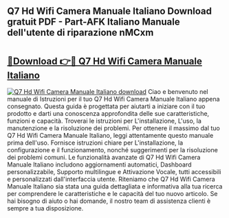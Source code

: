 ## Q7 Hd Wifi Camera Manuale Italiano Download gratuit PDF - Part-AFK Italiano Manuale dell'utente di riparazione nMCxm

# <h2><a href="http://dfairrv.blite.top/?on=Q7+Hd+Wifi+Camera+Manuale+Italiano">🔗Download 👉🔴 Q7 Hd Wifi Camera Manuale Italiano</a></h2>

[![Q7 Hd Wifi Camera Manuale Italiano download](https://i.imgur.com/lujVjoI.png)](http://dfairrv.blite.top/?on=Q7+Hd+Wifi+Camera+Manuale+Italiano)
Ciao e benvenuto nel manuale di Istruzioni per il tuo Q7 Hd Wifi Camera Manuale Italiano appena consegnato. Questa guida è progettata per aiutarti a iniziare con il tuo prodotto e darti una conoscenza approfondita delle sue caratteristiche, funzioni e capacità. Troverai le istruzioni per L'installazione, L'uso, la manutenzione e la risoluzione dei problemi. Per ottenere il massimo dal tuo Q7 Hd Wifi Camera Manuale Italiano, leggi attentamente questo manuale prima dell'uso. Fornisce istruzioni chiare per L'installazione, la configurazione e il funzionamento, nonché suggerimenti per la risoluzione dei problemi comuni. Le funzionalità avanzate di Q7 Hd Wifi Camera Manuale Italiano includono aggiornamenti automatici, Dashboard personalizzabile, Supporto multilingue e Attivazione Vocale, tutti accessibili e personalizzati dall'interfaccia utente. Riteniamo che Q7 Hd Wifi Camera Manuale Italiano sia stata una guida dettagliata e informativa alla tua ricerca per comprendere le caratteristiche e le capacità del tuo nuovo articolo. Se hai bisogno di aiuto o hai domande, il nostro team di assistenza clienti è sempre a tua disposizione.
